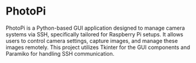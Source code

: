 # PhotoPi
PhotoPi is a Python-based GUI application designed to manage camera systems via SSH, specifically tailored for Raspberry Pi setups. It allows users to control camera settings, capture images, and manage these images remotely. This project utilizes Tkinter for the GUI components and Paramiko for handling SSH communication.
